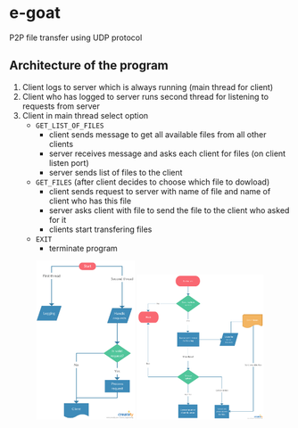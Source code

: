# e-goat
P2P file transfer using UDP protocol


## Architecture of the program

1. Client logs to server which is always running (main thread for client)
2. Client who has logged to server runs second thread for listening to requests from server
3. Client in main thread select option
    - `GET_LIST_OF_FILES` 
        - client sends message to get all available files from all other clients
        - server receives message and asks each client for files (on client listen port)
        - server sends list of files to the client
    - `GET_FILES` (after client decides to choose which file to dowload)
        - client sends request to server with name of file and name of client who has this file
        - server asks client with file to send the file to the client who asked for it
        - clients start transfering files
    - `EXIT` 
        - terminate program 
  
<p align="center">
  <img title="Server diagram" src="images/e-goat-server.png" width="35%"/>
  <img title="Client diagram" src="images/e-goat-client.png" width="45%"/>
</p>
